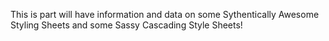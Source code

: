 This is part will have information and data on some Sythentically Awesome Styling Sheets and some Sassy Cascading Style Sheets!
